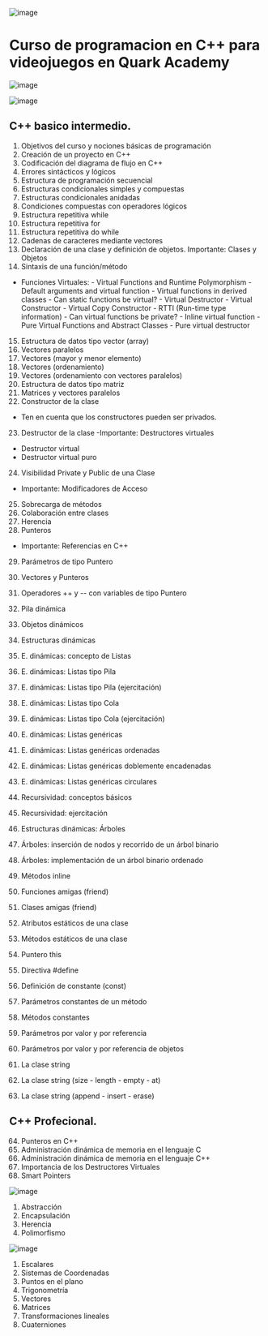 ![image](https://user-images.githubusercontent.com/78452543/214919925-751222b0-d22f-413b-ab8b-8befa566939f.png)

# Curso de programacion en C++ para videojuegos en Quark Academy

![image](https://user-images.githubusercontent.com/78452543/214920202-8e3e9dbb-4da2-4647-b886-7b89f8bc6c7c.png)

![image](https://user-images.githubusercontent.com/78452543/214920564-3e4be359-ba14-4fbc-80b8-a1266cb7100b.png)

## C++ basico intermedio.

1) Objetivos del curso y nociones básicas de programación
2) Creación de un proyecto en C++
3) Codificación del diagrama de flujo en C++
4) Errores sintácticos y lógicos
5) Estructura de programación secuencial
6) Estructuras condicionales simples y compuestas
7) Estructuras condicionales anidadas
8) Condiciones compuestas con operadores lógicos
9) Estructura repetitiva while
10) Estructura repetitiva for
11) Estructura repetitiva do while
12) Cadenas de caracteres mediante vectores
13) Declaración de una clase y definición de objetos.
Importante: Clases y Objetos
14) Sintaxis de una función/método
- Funciones Virtuales:
        - Virtual Functions and Runtime Polymorphism
        - Default arguments and virtual function
        - Virtual functions in derived classes
        - Can static functions be virtual?
        - Virtual Destructor
        - Virtual Constructor
        - Virtual Copy Constructor
        - RTTI (Run-time type information)
        - Can virtual functions be private?
        - Inline virtual function
        - Pure Virtual Functions and Abstract Classes
        - Pure virtual destructor

15) Estructura de datos tipo vector (array)
16) Vectores paralelos
17) Vectores (mayor y menor elemento)
18) Vectores (ordenamiento)
19) Vectores (ordenamiento con vectores paralelos)
20) Estructura de datos tipo matriz
21) Matrices y vectores paralelos
22) Constructor de la clase
- Ten en cuenta que los constructores pueden ser privados.
23) Destructor de la clase
-Importante: Destructores virtuales
- Destructor virtual
- Destructor virtual puro
24) Visibilidad Private y Public de una Clase
- Importante: Modificadores de Acceso
25) Sobrecarga de métodos
26) Colaboración entre clases
27) Herencia
28) Punteros
- Importante: Referencias en C++
29) Parámetros de tipo Puntero
30) Vectores y Punteros
31) Operadores ++ y -- con variables de tipo Puntero
32) Pila dinámica
33) Objetos dinámicos
34) Estructuras dinámicas
35) E. dinámicas: concepto de Listas
36) E. dinámicas: Listas tipo Pila
37) E. dinámicas: Listas tipo Pila (ejercitación)
38) E. dinámicas: Listas tipo Cola
39) E. dinámicas: Listas tipo Cola (ejercitación)

40) E. dinámicas: Listas genéricas
41) E. dinámicas: Listas genéricas ordenadas
42) E. dinámicas: Listas genéricas doblemente encadenadas
43) E. dinámicas: Listas genéricas circulares
44) Recursividad: conceptos básicos
45) Recursividad: ejercitación
46) Estructuras dinámicas: Árboles
47) Árboles: inserción de nodos y recorrido de un árbol binario
48) Árboles: implementación de un árbol binario ordenado
49) Métodos inline
50) Funciones amigas (friend)
51) Clases amigas (friend)
52) Atributos estáticos de una clase
53) Métodos estáticos de una clase
54) Puntero this
55) Directiva #define
56) Definición de constante (const)
57) Parámetros constantes de un método
58) Métodos constantes
59) Parámetros por valor y por referencia
60) Parámetros por valor y por referencia de objetos
61) La clase string
62) La clase string (size - length - empty - at)
63) La clase string (append - insert - erase)

## C++ Profecional.

64) Punteros en C++
65) Administración dinámica de memoria en el lenguaje C
66) Administración dinámica de memoria en el lenguaje C++
67) Importancia de los Destructores Virtuales
68) Smart Pointers

![image](https://user-images.githubusercontent.com/78452543/214920969-ea9980d6-921f-420d-9a86-fb417cde4ee3.png)

1) Abstracción
2) Encapsulación
3) Herencia
4) Polimorfismo

![image](https://user-images.githubusercontent.com/78452543/214921187-2526bced-4b5b-4737-8c14-930be593e336.png)

1) Escalares
2) Sistemas de Coordenadas
3) Puntos en el plano
4) Trigonometría
5) Vectores
6) Matrices
7) Transformaciones lineales
8) Cuaterniones
